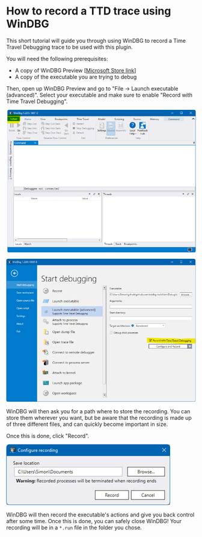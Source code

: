 # How to record a TTD trace using WinDBG

This short tutorial will guide you through using WinDBG to record a Time Travel Debugging trace to be used with this plugin.

You will need the following prerequisites:

- A copy of WinDBG Preview [[Microsoft Store link](https://apps.microsoft.com/store/detail/windbg-preview/9PGJGD53TN86)]
- A copy of the executable you are trying to debug

Then, open up WinDBG Preview and go to "File -> Launch executable (advanced)". Select your executable and make sure to enable "Record with Time Travel Debugging".

![windbg main window](screenshots/windbg.png)

![windbg launch executable](screenshots/windbg_ttd.png)

WinDBG will then ask you for a path where to store the recording. You can store them wherever you want, but be aware that the recording is made up of three different files, and can quickly become important in size.

Once this is done, click "Record".

![windbg ttd configure window](screenshots/windbg_ttd_configure.png)

WinDBG will then record the executable's actions and give you back control after some time. Once this is done, you can safely close WinDBG! Your recording will be in a `*.run` file in the folder you chose.